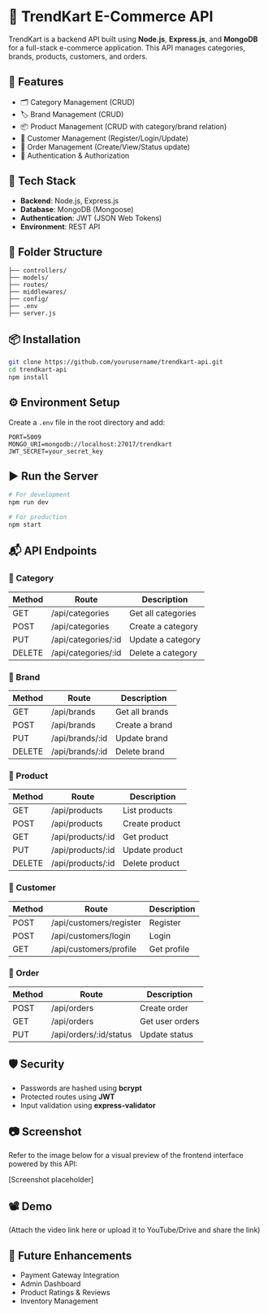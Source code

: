 # 🛒 TrendKart E-Commerce API

TrendKart is a backend API built using **Node.js**, **Express.js**, and **MongoDB** for a full-stack e-commerce application. This API manages categories, brands, products, customers, and orders.

## 🚀 Features

* 🗂️ Category Management (CRUD)
* 🏷️ Brand Management (CRUD)
* 📦 Product Management (CRUD with category/brand relation)
* 👤 Customer Management (Register/Login/Update)
* 📑 Order Management (Create/View/Status update)
* 🔐 Authentication & Authorization

## 🧰 Tech Stack

* **Backend**: Node.js, Express.js
* **Database**: MongoDB (Mongoose)
* **Authentication**: JWT (JSON Web Tokens)
* **Environment**: REST API

## 📁 Folder Structure

```
├── controllers/
├── models/
├── routes/
├── middlewares/
├── config/
├── .env
├── server.js
```

## 📦 Installation

```bash
git clone https://github.com/yourusername/trendkart-api.git
cd trendkart-api
npm install
```

## ⚙️ Environment Setup

Create a `.env` file in the root directory and add:

```env
PORT=5009
MONGO_URI=mongodb://localhost:27017/trendkart
JWT_SECRET=your_secret_key
```

## ▶️ Run the Server

```bash
# For development
npm run dev

# For production
npm start
```

## 📬 API Endpoints

### 🔸 Category

| Method | Route | Description |
|--------|-------|-------------|
| GET | /api/categories | Get all categories |
| POST | /api/categories | Create a category |
| PUT | /api/categories/:id | Update a category |
| DELETE | /api/categories/:id | Delete a category |

### 🔸 Brand

| Method | Route | Description |
|--------|-------|-------------|
| GET | /api/brands | Get all brands |
| POST | /api/brands | Create a brand |
| PUT | /api/brands/:id | Update brand |
| DELETE | /api/brands/:id | Delete brand |

### 🔸 Product

| Method | Route | Description |
|--------|-------|-------------|
| GET | /api/products | List products |
| POST | /api/products | Create product |
| GET | /api/products/:id | Get product |
| PUT | /api/products/:id | Update product |
| DELETE | /api/products/:id | Delete product |

### 🔸 Customer

| Method | Route | Description |
|--------|-------|-------------|
| POST | /api/customers/register | Register |
| POST | /api/customers/login | Login |
| GET | /api/customers/profile | Get profile |

### 🔸 Order

| Method | Route | Description |
|--------|-------|-------------|
| POST | /api/orders | Create order |
| GET | /api/orders | Get user orders |
| PUT | /api/orders/:id/status | Update status |

## 🛡️ Security

* Passwords are hashed using **bcrypt**
* Protected routes using **JWT**
* Input validation using **express-validator**

## 📷 Screenshot

Refer to the image below for a visual preview of the frontend interface powered by this API:

[Screenshot placeholder]

## 📽️ Demo

(Attach the video link here or upload it to YouTube/Drive and share the link)

## 📌 Future Enhancements

* Payment Gateway Integration
* Admin Dashboard
* Product Ratings & Reviews
* Inventory Management
